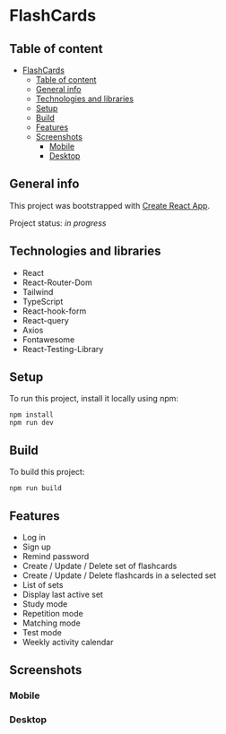 # FlashCards

## Table of content

- [FlashCards](#flashcards)
  - [Table of content](#table-of-content)
  - [General info](#general-info)
  - [Technologies and libraries](#technologies-and-libraries)
  - [Setup](#setup)
  - [Build](#build)
  - [Features](#features)
  - [Screenshots](#screenshots)
    - [Mobile](#mobile)
    - [Desktop](#desktop)

## General info

This project was bootstrapped with [Create React App](https://github.com/facebook/create-react-app).

Project status: _in progress_

## Technologies and libraries

- React
- React-Router-Dom
- Tailwind
- TypeScript
- React-hook-form
- React-query
- Axios
- Fontawesome
- React-Testing-Library

## Setup

To run this project, install it locally using npm:

```
npm install
npm run dev
```

## Build

To build this project:

```
npm run build
```

## Features

- Log in
- Sign up
- Remind password
- Create / Update / Delete set of flashcards
- Create / Update / Delete flashcards in a selected set
- List of sets
- Display last active set
- Study mode
- Repetition mode
- Matching mode
- Test mode
- Weekly activity calendar

## Screenshots

### Mobile

### Desktop
